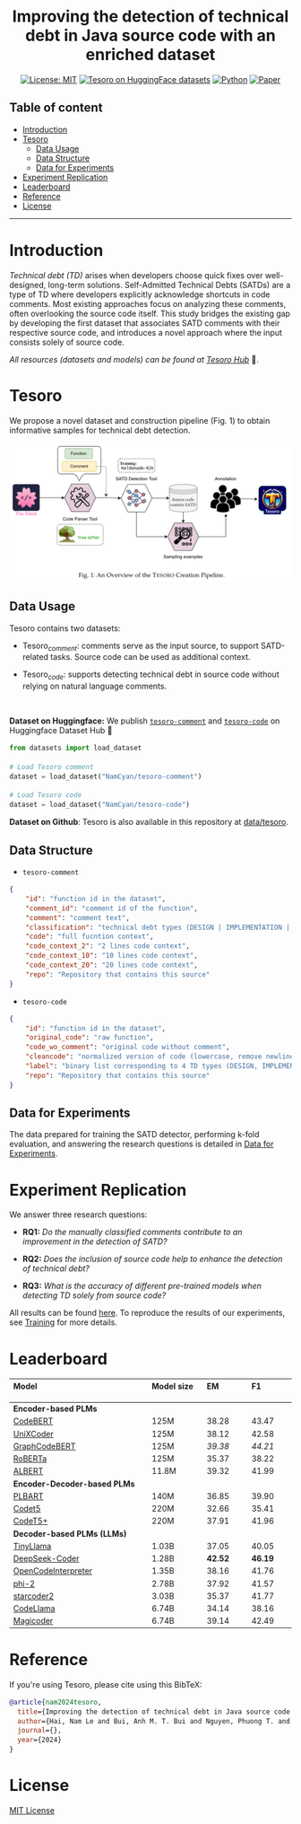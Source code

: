 <div align="center">


# Improving the detection of technical debt in Java source code with an enriched dataset

<!-- <p align="center">
  <img src="assets/logo.png" width="100px" alt="logo">
</p> -->

[![License: MIT](https://custom-icon-badges.demolab.com/badge/License-MIT-green.svg?logo=law)](https://opensource.org/licenses/MIT) [![Tesoro on HuggingFace datasets](https://img.shields.io/badge/%F0%9F%A4%97%20Datasets-Tesoro-yellow?style=flat)](https://huggingface.co/datasets/NamCyan/tesoro-code) [![Python](https://custom-icon-badges.demolab.com/badge/Python-3.10+-blue?style=flat&logo=python
)]() [![Paper](https://img.shields.io/badge/arxir-Tesoro-red?style=flat
)]() 

</div>

## Table of content
- [Introduction](#introduction)
- [Tesoro](#tesoro)
  - [Data Usage](#data-usage)
  - [Data Structure](#data-structure)
  - [Data for Experiments](#data-for-experiments)
- [Experiment Replication](#experiment-replication)
- [Leaderboard](#leaderboard)
- [Reference](#reference)
- [License](#license)

___________


# Introduction
*Technical debt (TD)* arises when developers choose quick fixes over well-designed, long-term solutions. Self-Admitted Technical Debts (SATDs) are a type of TD where developers explicitly acknowledge shortcuts in code comments. Most existing approaches focus on analyzing these comments, often overlooking the source code itself. This study bridges the existing gap by developing the first dataset that associates SATD comments with their respective source code, and introduces a novel approach where the input consists solely of source code.

*All resources (datasets and models) can be found at [Tesoro Hub](https://huggingface.co/collections/NamCyan/tesoro-671ba96dd7c96bdc4aea22cd)* 🎉.

# Tesoro
We propose a novel dataset and construction pipeline (Fig. 1) to obtain informative samples for technical debt detection.

<img src="assets/pipeline.png" alt="logo">

## Data Usage
$\text{Tesoro}$ contains two datasets:

- $\text{Tesoro}_{comment}$: comments serve as the input source, to support SATD-related tasks. Source code can be used as additional context.

- $\text{Tesoro}_{code}$: supports detecting technical debt in source code without relying on natural language comments.

<br>

**Dataset on Huggingface:** We publish [`tesoro-comment`](https://huggingface.co/datasets/NamCyan/tesoro-comment) and [`tesoro-code`](https://huggingface.co/datasets/NamCyan/tesoro-code) on Huggingface Dataset Hub 🤗


```python
from datasets import load_dataset

# Load Tesoro comment
dataset = load_dataset("NamCyan/tesoro-comment")

# Load Tesoro code
dataset = load_dataset("NamCyan/tesoro-code")
```

**Dataset on Github**: Tesoro is also available in this repository at [data/tesoro](data/tesoro/).

## Data Structure
- `tesoro-comment`
```json
{
    "id": "function id in the dataset",
    "comment_id": "comment id of the function",
    "comment": "comment text",
    "classification": "technical debt types (DESIGN | IMPLEMENTATION | DEFECT | DOCUMENTATION | TEST | NONSATD)",
    "code": "full fucntion context",
    "code_context_2": "2 lines code context",
    "code_context_10": "10 lines code context",
    "code_context_20": "20 lines code context",
    "repo": "Repository that contains this source"
}
```

- `tesoro-code`
```json
{
    "id": "function id in the dataset",
    "original_code": "raw function",
    "code_wo_comment": "original code without comment",
    "cleancode": "normalized version of code (lowercase, remove newline \n)",
    "label": "binary list corresponding to 4 TD types (DESIGN, IMPLEMENATION, DEFECT, TEST)",
    "repo": "Repository that contains this source"
}
```

## Data for Experiments

The data prepared for training the SATD detector, performing k-fold evaluation, and answering the research questions is detailed in [Data for Experiments](data/README.md).


# Experiment Replication

We answer three research questions:

- **RQ1:** *Do the manually classified comments contribute to an improvement in the detection of SATD?*

- **RQ2:** *Does the inclusion of source code help to enhance the detection of technical debt?*

- **RQ3:** *What is the accuracy of different pre-trained models when detecting TD solely from source code?*

All results can be found [here](results). To reproduce the results of our experiments, see [Training](training/README.md) for more details.

# Leaderboard

| Model   <img width="400" height="1">     | Model size <img width="100" height="1">  | EM  <img width="100" height="1">           | F1  <img width="100" height="1">               |
|:-------------|:-----------|:------------------|:------------------|
| **Encoder-based PLMs** |
| [CodeBERT](https://huggingface.co/microsoft/codebert-base)     | 125M       | 38.28             | 43.47             |
| [UniXCoder](https://huggingface.co/microsoft/unixcoder-base)    | 125M       | 38.12             | 42.58             |
| [GraphCodeBERT](https://huggingface.co/microsoft/graphcodebert-base)| 125M       | *39.38*          | *44.21*           |
| [RoBERTa](https://huggingface.co/FacebookAI/roberta-base)      | 125M       | 35.37             | 38.22             |
| [ALBERT](https://huggingface.co/albert/albert-base-v2)       | 11.8M      | 39.32             | 41.99             |
| **Encoder-Decoder-based PLMs** |
| [PLBART](https://huggingface.co/uclanlp/plbart-base)       | 140M       | 36.85             | 39.90             |
| [Codet5](https://huggingface.co/Salesforce/codet5-base)       | 220M       | 32.66             | 35.41             |
| [CodeT5+](https://huggingface.co/Salesforce/codet5p-220m)      | 220M       | 37.91             | 41.96             |
| **Decoder-based PLMs (LLMs)** |
| [TinyLlama](https://huggingface.co/TinyLlama/TinyLlama_v1.1_math_code)    | 1.03B      | 37.05             | 40.05             |
| [DeepSeek-Coder](https://huggingface.co/deepseek-ai/deepseek-coder-1.3b-base) | 1.28B    | **42.52**         | **46.19**         |
| [OpenCodeInterpreter](https://huggingface.co/m-a-p/OpenCodeInterpreter-DS-1.3B)       | 1.35B             | 38.16             | 41.76             |
| [phi-2](https://huggingface.co/microsoft/phi-2)        | 2.78B      | 37.92             | 41.57             |
| [starcoder2](https://huggingface.co/bigcode/starcoder2-3b)   | 3.03B      | 35.37             | 41.77             |
| [CodeLlama](https://huggingface.co/codellama/CodeLlama-7b-hf)    | 6.74B      | 34.14             | 38.16             |
| [Magicoder](https://huggingface.co/ise-uiuc/Magicoder-S-DS-6.7B)    | 6.74B      | 39.14             | 42.49             |

# Reference

If you're using Tesoro, please cite using this BibTeX:

```bibtex
@article{nam2024tesoro,
  title={Improving the detection of technical debt in Java source code with an enriched dataset},
  author={Hai, Nam Le and Bui, Anh M. T. Bui and Nguyen, Phuong T. and Ruscio, Davide Di and Kazman, Rick},
  journal={},
  year={2024}
}
```

# License
[MIT License](LICENSE)